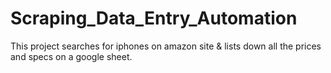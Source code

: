 # Scraping_Data_Entry_Automation
This project searches for iphones on amazon site & lists down all the prices and specs on a google sheet.
